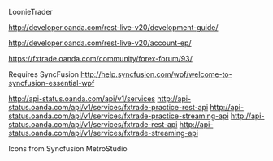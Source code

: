 ﻿LoonieTrader

http://developer.oanda.com/rest-live-v20/development-guide/

http://developer.oanda.com/rest-live-v20/account-ep/

https://fxtrade.oanda.com/community/forex-forum/93/

Requires SyncFusion 
http://help.syncfusion.com/wpf/welcome-to-syncfusion-essential-wpf



http://api-status.oanda.com/api/v1/services
http://api-status.oanda.com/api/v1/services/fxtrade-practice-rest-api
http://api-status.oanda.com/api/v1/services/fxtrade-practice-streaming-api
http://api-status.oanda.com/api/v1/services/fxtrade-rest-api
http://api-status.oanda.com/api/v1/services/fxtrade-streaming-api

Icons from Syncfusion MetroStudio

